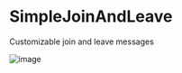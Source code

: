 # SimpleJoinAndLeave
Customizable join and leave messages

![image](https://github.com/user-attachments/assets/ab9b03e6-479d-4b6e-8e45-090f9f18a9ec)
